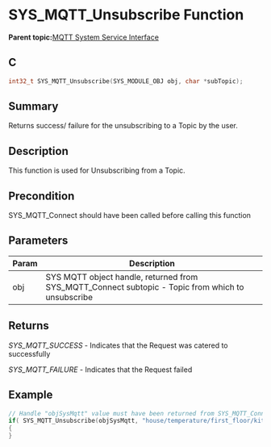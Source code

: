 # SYS\_MQTT\_Unsubscribe Function

**Parent topic:**[MQTT System Service Interface](GUID-B5FCF623-E7FF-4626-AA04-20BCC3916E44.md)

## C

```c
int32_t SYS_MQTT_Unsubscribe(SYS_MODULE_OBJ obj, char *subTopic);
```

## Summary

Returns success/ failure for the unsubscribing to a Topic by the user.

## Description

This function is used for Unsubscribing from a Topic.

## Precondition

SYS\_MQTT\_Connect should have been called before calling this function

## Parameters

|Param|Description|
|-----|-----------|
|obj|SYS MQTT object handle, returned from SYS\_MQTT\_Connect subtopic - Topic from which to unsubscribe|

## Returns

*SYS\_MQTT\_SUCCESS* - Indicates that the Request was catered to successfully

*SYS\_MQTT\_FAILURE* - Indicates that the Request failed

## Example

```c
// Handle "objSysMqtt" value must have been returned from SYS_MQTT_Connect.
if( SYS_MQTT_Unsubscribe(objSysMqtt, "house/temperature/first_floor/kitchen") == SYS_MQTT_SUCCESS)
{
}
```

